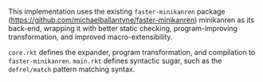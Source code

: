 This implementation uses the existing `faster-minikanren` package (https://github.com/michaelballantyne/faster-minikanren) minikanren as its back-end, wrapping it with better static checking, program-improving transformation, and improved macro-extensibility.

`core.rkt` defines the expander, program transformation, and compilation
to `faster-minikanren`. `main.rkt` defines syntactic sugar, such as the
`defrel/match` pattern matching syntax.
